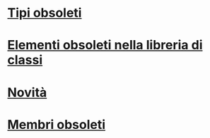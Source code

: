 # [Tipi obsoleti](obsolete-types.md)
# [Elementi obsoleti nella libreria di classi](whats-obsolete.md)
# [Novità](index.md)
# [Membri obsoleti](obsolete-members.md)

